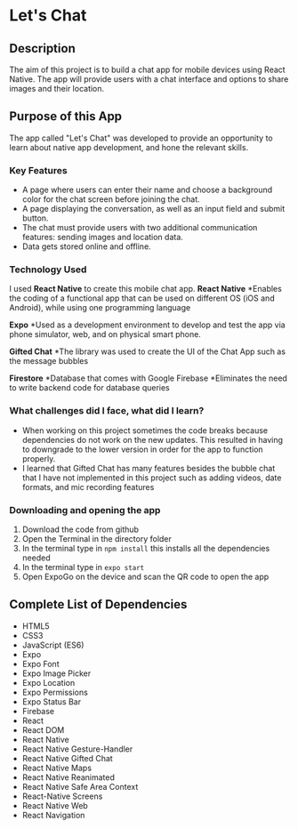 # Let's Chat

## Description

The aim of this project is to build a chat app for mobile devices using React Native. The app will provide users with a chat interface and options to share images and their location.

## Purpose of this App

The app called "Let's Chat" was developed to provide an opportunity to learn about native app development, and hone the relevant skills.


### Key Features
* A page where users can enter their name and choose a background color for the chat screen before joining the chat.
* A page displaying the conversation, as well as an input field and submit button.
* The chat must provide users with two additional communication features: sending images
and location data.
* Data gets stored online and offline.

### Technology Used

I used **React Native** to create this mobile chat app. 
**React Native**
*Enables the coding of a functional app that can be used on different OS (iOS and Android), while using one programming language


**Expo**
*Used as a development environment to develop and test the app via phone simulator, web, and on physical smart phone.

**Gifted Chat**
*The library was used to create the UI of the Chat App such as the message bubbles

**Firestore**
*Database that comes with Google Firebase
*Eliminates the need to write backend code for database queries

### What challenges did I face, what did I learn?
* When working on this project sometimes the code breaks because dependencies do not work on the new updates. This resulted in having to downgrade to the lower version in order for the app to function properly. 
* I learned that Gifted Chat has many features besides the bubble chat that I have not implemented in this project such as adding videos, date formats, and mic recording features

### Downloading and opening the app
1. Download the code from github
2. Open the Terminal in the directory folder 
3. In the terminal type in ```npm install``` this installs all the dependencies needed
4. In the terminal type in ```expo start``` 
5. Open ExpoGo on the device and scan the QR code to open the app

## Complete List of Dependencies

- HTML5
- CSS3
- JavaScript (ES6)
- Expo
- Expo Font
- Expo Image Picker
- Expo Location
- Expo Permissions
- Expo Status Bar
- Firebase
- React
- React DOM
- React Native
- React Native Gesture-Handler
- React Native Gifted Chat
- React Native Maps
- React Native Reanimated
- React Native Safe Area Context
- React-Native Screens
- React Native Web
- React Navigation
